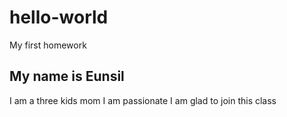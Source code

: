 # hello-world
My first homework 

## My name is Eunsil
I am a three kids mom
I am passionate
I am glad to join this class
